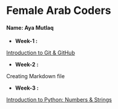 # __Female Arab Coders__

#### __Name: Aya Mutlaq__


* __Week-1 :__

[Introduction to Git & GitHub](https://github.com/AyaMutlaq/Udemy-Git)

* __Week-2 :__

Creating Markdown file

* __Week-3 :__

[Introduction to Python: Numbers & Strings](https://github.com/AyaMutlaq/Facoders/blob/master/Python/Week3.py)
